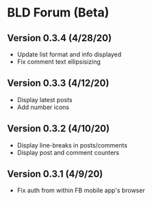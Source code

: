 # BLD Forum (Beta)

## Version 0.3.4 (4/28/20)

- Update list format and info displayed
- Fix comment text ellipsisizing

## Version 0.3.3 (4/12/20)

- Display latest posts
- Add number icons

## Version 0.3.2 (4/10/20)

- Display line-breaks in posts/comments
- Display post and comment counters

## Version 0.3.1 (4/9/20)

- Fix auth from within FB mobile app's browser
